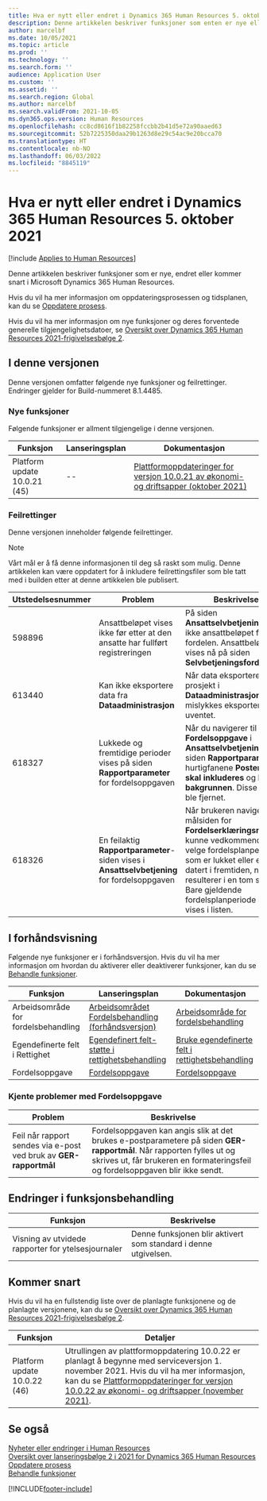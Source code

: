 ```yaml
---
title: Hva er nytt eller endret i Dynamics 365 Human Resources 5. oktober 2021
description: Denne artikkelen beskriver funksjoner som enten er nye eller endret i Microsoft Dynamics 365 Human Resources for 5. oktober 2021.
author: marcelbf
ms.date: 10/05/2021
ms.topic: article
ms.prod: ''
ms.technology: ''
ms.search.form: ''
audience: Application User
ms.custom: ''
ms.assetid: ''
ms.search.region: Global
ms.author: marcelbf
ms.search.validFrom: 2021-10-05
ms.dyn365.ops.version: Human Resources
ms.openlocfilehash: cc8cd8616f1b82258fccbb2b41d5e72a90aaed63
ms.sourcegitcommit: 52b7225350daa29b1263d8e29c54ac9e20bcca70
ms.translationtype: HT
ms.contentlocale: nb-NO
ms.lasthandoff: 06/03/2022
ms.locfileid: "8845119"
---
```

# <a name="whats-new-or-changed-in-dynamics-365-human-resources-october-5-2021"></a>Hva er nytt eller endret i Dynamics 365 Human Resources 5. oktober 2021

[!include [Applies to Human Resources](../includes/applies-to-hr.md)]

Denne artikkelen beskriver funksjoner som er nye, endret eller kommer snart i Microsoft Dynamics 365 Human Resources.

Hvis du vil ha mer informasjon om oppdateringsprosessen og tidsplanen, kan du se [Oppdatere prosess](hr-admin-setup-update-process.md).

Hvis du vil ha mer informasjon om nye funksjoner og deres forventede generelle tilgjengelighetsdatoer, se [Oversikt over Dynamics 365 Human Resources 2021-frigivelsesbølge 2](/dynamics365-release-plan/2021wave2/human-resources/dynamics365-human-resources/).

## <a name="in-this-release"></a>I denne versjonen

Denne versjonen omfatter følgende nye funksjoner og feilrettinger. Endringer gjelder for Build-nummeret 8.1.4485.

### <a name="new-features"></a>Nye funksjoner

Følgende funksjoner er allment tilgjengelige i denne versjonen.

| Funksjon | Lanseringsplan | Dokumentasjon |
|---|---|---|
| Platform update 10.0.21 (45) | -- | [Plattformoppdateringer for versjon 10.0.21 av økonomi- og driftsapper (oktober 2021)](/dynamics365/fin-ops-core/dev-itpro/get-started/whats-new-platform-updates-10-0-21) |


### <a name="bug-fixes"></a>Feilrettinger

Denne versjonen inneholder følgende feilrettinger.

> [!NOTE]
> Vårt mål er å få denne informasjonen til deg så raskt som mulig. Denne artikkelen kan være oppdatert for å inkludere feilrettingsfiler som ble tatt med i builden etter at denne artikkelen ble publisert.

| Utstedelsesnummer | Problem | Beskrivelse |
|---|---|---|
| 598896 | Ansattbeløpet vises ikke før etter at den ansatte har fullført registreringen | På siden **Ansattselvbetjening** vises ikke ansattbeløpet for fordelen. Ansattbeløpet vises nå på siden **Selvbetjeningsfordeler**.  |
| 613440 | Kan ikke eksportere data fra **Dataadministrasjon** | Når data eksporteres for et prosjekt i **Dataadministrasjon**, mislykkes eksporten uventet. |
| 618327 | Lukkede og fremtidige perioder vises på siden **Rapportparameter** for fordelsoppgaven | Når du navigerer til **Fordelsoppgave** i **Ansattselvbetjening**, viser siden **Rapportparametere** hurtigfanene **Poster som skal inkluderes** og **Kjør i bakgrunnen**. Disse delene ble fjernet.|
| 618326 | En feilaktig **Rapportparameter**-siden vises i **Ansattselvbetjening** for fordelsoppgaven| Når brukeren navigerer til målsiden for **Fordelserklæringsrapport**, kunne vedkommende velge fordelsplanperioder som er lukket eller er datert i fremtiden, noe som resulterer i en tom side. Bare gjeldende fordelsplanperiode skal vises i listen. |

## <a name="in-preview"></a>I forhåndsvisning

Følgende nye funksjoner er i forhåndsversjon. Hvis du vil ha mer informasjon om hvordan du aktiverer eller deaktiverer funksjoner, kan du se [Behandle funksjoner](hr-admin-manage-features.md).

| Funksjon | Lanseringsplan | Dokumentasjon |
|---|---|---|
| Arbeidsområde for fordelsbehandling | [Arbeidsområdet Fordelsbehandling (forhåndsversjon)](/dynamics365-release-plan/2020wave2/human-resources/dynamics365-human-resources/benefits-management-workspace) | [Arbeidsområde for fordelsbehandling](hr-benefits-management-workspace.md) |
| Egendefinerte felt i Rettighet |[Egendefinert felt-støtte i rettighetsbehandling](/dynamics365-release-plan/2021wave1/human-resources/dynamics365-human-resources/custom-field-support-benefits-management) | [Bruke egendefinerte felt i rettighetsbehandling](/dynamics365/human-resources/hr-benefits-setup-eligibility-rules#using-custom-fields-in-eligibility-rules) |
| Fordelsoppgave |[Fordelsoppgave](/dynamics365-release-plan/2021wave1/human-resources/dynamics365-human-resources/benefits-summary-statement) | [Fordelsoppgave](hr-benefits-statement.md) |

### <a name="benefits-statement-known-issues"></a>Kjente problemer med Fordelsoppgave

| Problem | Beskrivelse |
|---|---|
|Feil når rapport sendes via e-post ved bruk av **GER-rapportmål** | Fordelsoppgaven kan angis slik at det brukes e-postparametere på siden **GER-rapportmål**. Når rapporten fylles ut og skrives ut, får brukeren en formateringsfeil og fordelsoppgaven blir ikke sendt.|

## <a name="feature-management-changes"></a>Endringer i funksjonsbehandling

| Funksjon | Beskrivelse |
|---|---|
|Visning av utvidede rapporter for ytelsesjournaler | Denne funksjonen blir aktivert som standard i denne utgivelsen. |

## <a name="coming-soon"></a>Kommer snart

Hvis du vil ha en fullstendig liste over de planlagte funksjonene og de planlagte versjonene, kan du se [Oversikt over Dynamics 365 Human Resources 2021-frigivelsesbølge 2](/dynamics365-release-plan/2021wave2/human-resources/dynamics365-human-resources/).

| Funksjon | Detaljer |
|---|---|
| Platform update 10.0.22 (46) | Utrullingen av plattformoppdatering 10.0.22 er planlagt å begynne med serviceversjon 1. november 2021. Hvis du vil ha mer informasjon, kan du se [Plattformoppdateringer for versjon 10.0.22 av økonomi- og driftsapper (november 2021)](/dynamics365/fin-ops-core/dev-itpro/get-started/whats-new-platform-updates-10-0-22). |



## <a name="see-also"></a>Se også

[Nyheter eller endringer i Human Resources](hr-admin-whats-new.md)</br>
[Oversikt over lanseringsbølge 2 i 2021 for Dynamics 365 Human Resources](/dynamics365-release-plan/2021wave2/human-resources/dynamics365-human-resources/)</br>
[Oppdatere prosess](hr-admin-setup-update-process.md)</br>
[Behandle funksjoner](hr-admin-manage-features.md)

[!INCLUDE[footer-include](../includes/footer-banner.md)]
